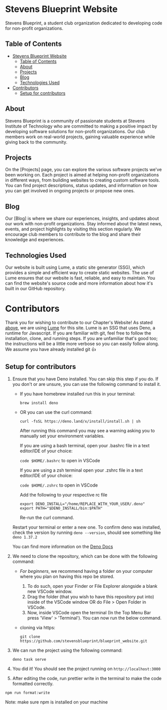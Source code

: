 # Stevens Blueprint Website

Stevens Blueprint, a student club organization dedicated to developing code for non-profit organizations.

## Table of Contents
- [Stevens Blueprint Website](#stevens-blueprint-website)
	- [Table of Contents](#table-of-contents)
	- [About](#about)
	- [Projects](#projects)
	- [Blog](#blog)
	- [Technologies Used](#technologies-used)
- [Contributors](#contributors)
	- [Setup for contributors](#setup-for-contributors)

## About

Stevens Blueprint is a community of passionate students at Stevens Institute of Technology who are committed to making a positive impact by developing software solutions for non-profit organizations. Our club members work on real-world projects, gaining valuable experience while giving back to the community.

## Projects

On the [Projects] page, you can explore the various software projects we've been working on. Each project is aimed at helping non-profit organizations in different ways, from building websites to creating custom software tools. You can find project descriptions, status updates, and information on how you can get involved in ongoing projects or propose new ones.

## Blog

Our [Blog] is where we share our experiences, insights, and updates about our work with non-profit organizations. Stay informed about the latest news, events, and project highlights by visiting this section regularly. We encourage club members to contribute to the blog and share their knowledge and experiences.

## Technologies Used

Our website is built using Lume, a static site generator (SSG), which provides a simple and efficient way to create static websites. The use of Lume ensures that our website is fast, reliable, and easy to maintain. You can find the website's source code and more information about how it's built in our GitHub repository.

# Contributors

Thank you for wishing to contribute to our Chapter's Website! As stated [above](#technologies-used), we are using [Lume](https://lume.land/docs/overview/about-lume/) for this site. Lume is an SSG that uses Deno, a runtime for Javascript. If you are familiar with git, feel free to follow the installation, clone, and running steps. If you are unfamiliar that's good too; the instructions will be a little more verbose so you can easily follow along. We assume you have already installed git 👍

## Setup for contributors

1. Ensure that you have Deno installed. You can skip this step if you do. If you don't or are unsure, you can use the following command to install it.

   - If you have homebrew installed run this in your terminal:

     `brew install deno`

   - OR you can use the curl command:

     `curl -fsSL https://deno.land/x/install/install.sh | sh`

		After running this command you may see a warning asking you to manually set your environment variables.

		If you are using a bash terminal, open your .bashrc file in a text editor/IDE of your choice:

		`code $HOME/.bashrc` to open in VSCode

		If you are using a zsh terminal open your .zshrc file in a text editor/IDE of your choice:

		`code $HOME/.zshrc` to open in VSCode

		Add the following to your respective rc file

		```
		export DENO_INSTALL="/home/REPLACE_WITH_YOUR_USER/.deno"
		export PATH="$DENO_INSTALL/bin:$PATH"
		```

		Re-run the curl command.

	Restart your terminal or enter a new one. To confirm deno was installed, check the version by running `deno --version`, should see something like `deno 1.37.2`

   You can find more information on the [Deno Docs](https://docs.deno.com/runtime/manual/getting_started/installation)

2. We need to clone the repository, which can be done with the following command:

   - _For beginners_, we recommend having a folder on your computer where you plan on having this repo be stored.
     1. To do such, open your Finder or File Explorer alongside a blank new VSCode window.
     2. Drag the folder (that you wish to have this repository put into) inside of the VSCode window OR do File > Open Folder in VSCode.
     3. Now, inside VSCode open the terminal (In the Top Menu Bar press 'View' > 'Terminal'). You can now run the below command.
   - cloning via https:

     `git clone https://github.com/stevensblueprint/blueprint_website.git`

3. We can run the project using the following command:

   `deno task serve`

4. You did it! You should see the project running on `http://localhost:3000`

5. After editing the code, run prettier write in the terminal to make the code formatted correctly.

`npm run format:write`

Note: make sure npm is installed on your machine

